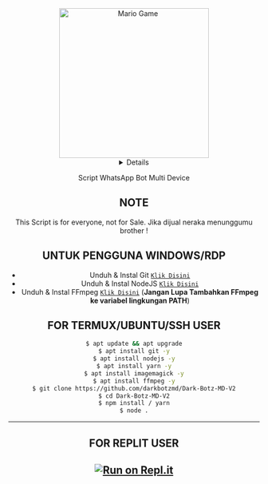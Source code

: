 <div align="center">
<img src="https://github.com/TheDudeThatCode/TheDudeThatCode/blob/master/Assets/Developer.gif" alt="Mario Game" width="300" />
<div align="center">
 <details>
 
</details>
 
Script WhatsApp Bot Multi Device

## NOTE
This Script is for everyone, not for Sale. Jika dijual neraka menunggumu brother !

## UNTUK PENGGUNA WINDOWS/RDP

* Unduh & Instal Git [`Klik Disini`](https://git-scm.com/downloads)
* Unduh & Instal NodeJS [`Klik Disini`](https://nodejs.org/en/download)
* Unduh & Instal FFmpeg [`Klik Disini`](https://ffmpeg.org/download.html) (**Jangan Lupa Tambahkan FFmpeg ke variabel lingkungan PATH**)


## FOR TERMUX/UBUNTU/SSH USER</div>

```bash
$ apt update && apt upgrade
$ apt install git -y
$ apt install nodejs -y
$ apt install yarn -y
$ apt install imagemagick -y
$ apt install ffmpeg -y
$ git clone https://github.com/darkbotzmd/Dark-Botz-MD-V2
$ cd Dark-Botz-MD-V2
$ npm install / yarn
$ node .
```
----------
## FOR REPLIT USER
[![Run on Repl.it](https://repl.it/badge/github/darkbotzmd/Dark-Botz-MD-V2)](https://repl.it/github/darkbotzmd/Dark-Botz-MD-V2)
------
